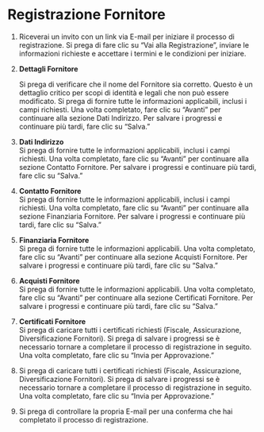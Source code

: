 # Registrazione Fornitore

1. Riceverai un invito con un link via E-mail per iniziare il processo di registrazione. Si prega di fare clic su “Vai alla Registrazione”, inviare le informazioni richieste e accettare i termini e le condizioni per iniziare.&#x20;
2.  **Dettagli Fornitore**

    Si prega di verificare che il nome del Fornitore sia corretto. Questo è un dettaglio critico per scopi di identità e legali che non può essere modificato. Si prega di fornire tutte le informazioni applicabili, inclusi i campi richiesti. Una volta completato, fare clic su “Avanti” per continuare alla sezione Dati Indirizzo. Per salvare i progressi e continuare più tardi, fare clic su “Salva.”
3. **Dati Indirizzo**\
   Si prega di fornire tutte le informazioni applicabili, inclusi i campi richiesti. Una volta completato, fare clic su “Avanti” per continuare alla sezione Contatto Fornitore. Per salvare i progressi e continuare più tardi, fare clic su “Salva.”
4. **Contatto Fornitore**\
   Si prega di fornire tutte le informazioni applicabili, inclusi i campi richiesti. Una volta completato, fare clic su “Avanti” per continuare alla sezione Finanziaria Fornitore. Per salvare i progressi e continuare più tardi, fare clic su “Salva.”
5. **Finanziaria Fornitore**\
   Si prega di fornire tutte le informazioni applicabili. Una volta completato, fare clic su “Avanti” per continuare alla sezione Acquisti Fornitore. Per salvare i progressi e continuare più tardi, fare clic su “Salva.”
6. **Acquisti Fornitore**\
   Si prega di fornire tutte le informazioni applicabili. Una volta completato, fare clic su “Avanti” per continuare alla sezione Certificati Fornitore. Per salvare i progressi e continuare più tardi, fare clic su “Salva.”
7. **Certificati Fornitore**\
   Si prega di caricare tutti i certificati richiesti (Fiscale, Assicurazione, Diversificazione Fornitori). Si prega di salvare i progressi se è necessario tornare a completare il processo di registrazione in seguito. Una volta completato, fare clic su “Invia per Approvazione.”
8. Si prega di caricare tutti i certificati richiesti (Fiscale, Assicurazione, Diversificazione Fornitori). Si prega di salvare i progressi se è necessario tornare a completare il processo di registrazione in seguito. Una volta completato, fare clic su “Invia per Approvazione.”
9. Si prega di controllare la propria E-mail per una conferma che hai completato il processo di registrazione.
